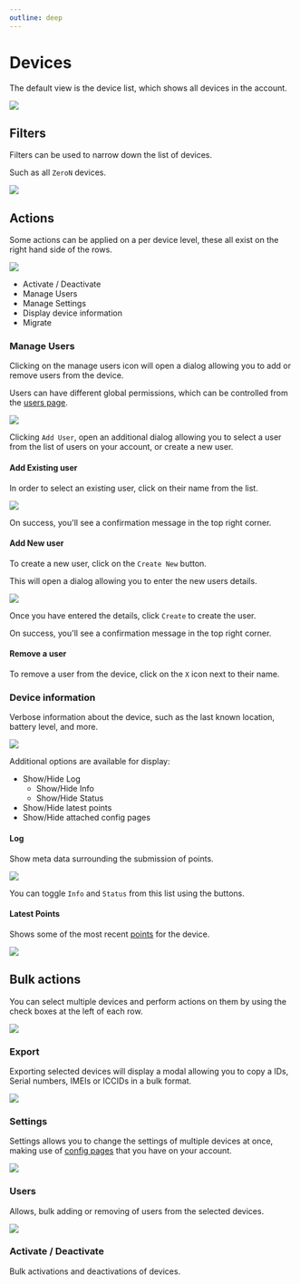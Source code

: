 ```yaml
---
outline: deep
---
```

# Devices

The default view is the device list, which shows all devices in the account.

![](https://i.imgur.com/2Yok4An.png)

## Filters

Filters can be used to narrow down the list of devices.

Such as all `ZeroN` devices.

![](https://i.imgur.com/utUiBDm.png)

## Actions

Some actions can be applied on a per device level, these all exist on the right hand side of the rows.

![](https://i.imgur.com/389vSgB.png)

- Activate / Deactivate
- Manage Users
- Manage Settings
- Display device information
- Migrate

### Manage Users

Clicking on the manage users icon will open a dialog allowing you to add or remove users from the device.

Users can have different global permissions, which can be controlled from the [users page](/apps/admin/users#permissions).

![](https://i.imgur.com/yIbkNpT.png)

Clicking `Add User`, open an additional dialog allowing you to select a user from the list of users on your account, or create a new user.

#### Add Existing user

In order to select an existing user, click on their name from the list.

![](https://i.imgur.com/5aFeQlp.png)

On success, you'll see a confirmation message in the top right corner.

#### Add New user

To create a new user, click on the `Create New` button.

This will open a dialog allowing you to enter the new users details.

![](https://i.imgur.com/hKBzdYU.png)

Once you have entered the details, click `Create` to create the user.

On success, you'll see a confirmation message in the top right corner.

#### Remove a user

To remove a user from the device, click on the `X` icon next to their name.

### Device information

Verbose information about the device, such as the last known location, battery level, and more.

![](https://i.imgur.com/RmIDMBR.png)

Additional options are available for display:

- Show/Hide Log
    - Show/Hide Info
    - Show/Hide Status
- Show/Hide latest points
- Show/Hide attached config pages

#### Log

Show meta data surrounding the submission of points.

![](https://i.imgur.com/RBxExdU.png)

You can toggle `Info` and `Status` from this list using the buttons.

#### Latest Points

Shows some of the most recent [points](/terminology/points.html) for the device.

![](https://i.imgur.com/K7Js6XF.png)

## Bulk actions

You can select multiple devices and perform actions on them by using the check boxes at the left of each row.

![](https://i.imgur.com/Y2LyH7r.png)

### Export

Exporting selected devices will display a modal allowing you to copy a IDs, Serial numbers, IMEIs or ICCIDs in a bulk format.

![](https://i.imgur.com/GiLWsY4.png)

### Settings

Settings allows you to change the settings of multiple devices at once, making use of [config pages](./configs.html) that you have on your account.

![](https://i.imgur.com/MTQGSiH.png)

<!-- TODO document "link device to this config" -->

### Users

Allows, bulk adding or removing of users from the selected devices.

![](https://i.imgur.com/KIweB1w.png)

### Activate / Deactivate

Bulk activations and deactivations of devices.
